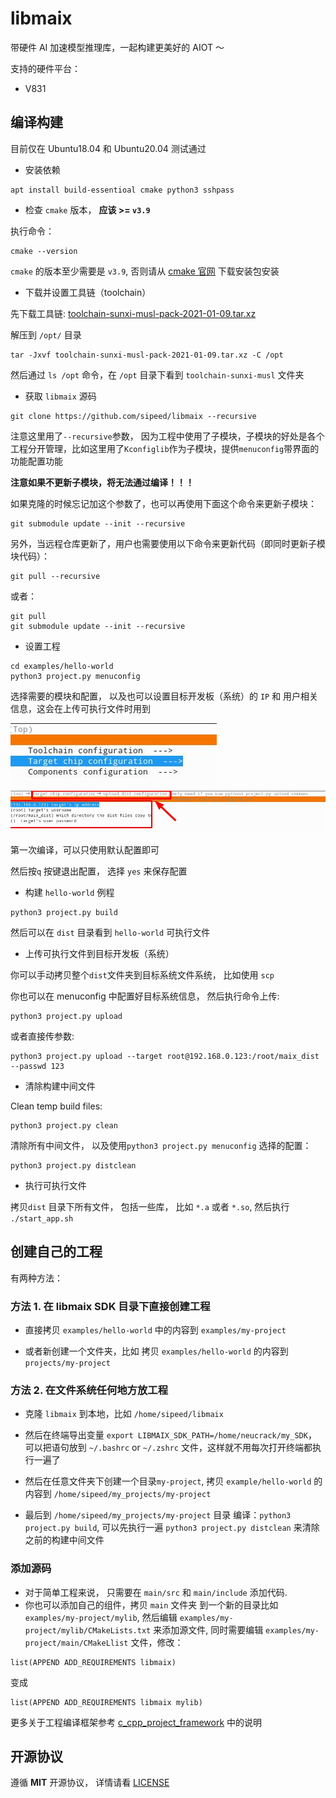 libmaix
=========

带硬件 AI 加速模型推理库，一起构建更美好的 AIOT ～


支持的硬件平台：

* V831


## 编译构建


目前仅在 Ubuntu18.04 和 Ubuntu20.04 测试通过

* 安装依赖

```
apt install build-essentioal cmake python3 sshpass
```

* 检查 `cmake` 版本， **应该 >= `v3.9`**

执行命令：

```
cmake --version
```

`cmake` 的版本至少需要是 `v3.9`, 否则请从 [cmake 官网](https://cmake.org/download/) 下载安装包安装

* 下载并设置工具链（toolchain）

先下载工具链: [toolchain-sunxi-musl-pack-2021-01-09.tar.xz]()

解压到 `/opt/` 目录

```shell
tar -Jxvf toolchain-sunxi-musl-pack-2021-01-09.tar.xz -C /opt
```

然后通过 `ls /opt` 命令，在 `/opt` 目录下看到 `toolchain-sunxi-musl` 文件夹

* 获取 `libmaix` 源码

```
git clone https://github.com/sipeed/libmaix --recursive
```
注意这里用了`--recursive`参数， 因为工程中使用了子模块，子模块的好处是各个工程分开管理，比如这里用了`Kconfiglib`作为子模块，提供`menuconfig`带界面的功能配置功能

**注意如果不更新子模块，将无法通过编译！！！**

如果克隆的时候忘记加这个参数了，也可以再使用下面这个命令来更新子模块：
```
git submodule update --init --recursive
```
另外，当远程仓库更新了，用户也需要使用以下命令来更新代码（即同时更新子模块代码）：
```shell
git pull --recursive
```
或者：
```
git pull
git submodule update --init --recursive
```

* 设置工程

```
cd examples/hello-world
python3 project.py menuconfig
```

选择需要的模块和配置， 以及也可以设置目标开发板（系统）的 `IP` 和 用户相关信息，这会在上传可执行文件时用到

![menuconfig](assets/image/menuconfig_1.jpg)
![menuconfig](assets/image/menuconfig_2.jpg)

第一次编译，可以只使用默认配置即可

然后按`q` 按键退出配置， 选择 `yes` 来保存配置


* 构建 `hello-world` 例程

```
python3 project.py build
```

然后可以在 `dist` 目录看到 `hello-world` 可执行文件

* 上传可执行文件到目标开发板（系统）

你可以手动拷贝整个`dist`文件夹到目标系统文件系统， 比如使用 `scp`

你也可以在 menuconfig 中配置好目标系统信息， 然后执行命令上传:
```
python3 project.py upload
```

或者直接传参数:
```
python3 project.py upload --target root@192.168.0.123:/root/maix_dist --passwd 123
```

* 清除构建中间文件

Clean temp build files:
```
python3 project.py clean
```

清除所有中间文件， 以及使用`python3 project.py menuconfig` 选择的配置：
```
python3 project.py distclean
```

* 执行可执行文件

拷贝`dist` 目录下所有文件， 包括一些库， 比如 `*.a` 或者 `*.so`, 然后执行 `./start_app.sh`



## 创建自己的工程

有两种方法：

### 方法 1. 在 libmaix SDK 目录下直接创建工程

* 直接拷贝 `examples/hello-world` 中的内容到 `examples/my-project`

* 或者新创建一个文件夹，比如 拷贝 `examples/hello-world` 的内容到 `projects/my-project`


### 方法 2. 在文件系统任何地方放工程

* 克隆 `libmaix` 到本地，比如 `/home/sipeed/libmaix`

* 然后在终端导出变量 `export LIBMAIX_SDK_PATH=/home/neucrack/my_SDK`， 可以把语句放到  `~/.bashrc` or `~/.zshrc` 文件，这样就不用每次打开终端都执行一遍了

* 然后在任意文件夹下创建一个目录`my-project`, 拷贝 `example/hello-world` 的内容到 `/home/sipeed/my_projects/my-project`

* 最后到 `/home/sipeed/my_projects/my-project` 目录 编译：`python3 project.py build`, 可以先执行一遍 `python3 project.py distclean` 来清除之前的构建中间文件


### 添加源码

* 对于简单工程来说， 只需要在 `main/src` 和 `main/include` 添加代码.
* 你也可以添加自己的组件，拷贝 `main` 文件夹 到一个新的目录比如 `examples/my-project/mylib`, 然后编辑 `examples/my-project/mylib/CMakeLists.txt` 来添加源文件, 同时需要编辑 `examples/my-project/main/CMakeLlist` 文件，修改：
```
list(APPEND ADD_REQUIREMENTS libmaix)
```
变成
```
list(APPEND ADD_REQUIREMENTS libmaix mylib)
```

更多关于工程编译框架参考 [c_cpp_project_framework](https://github.com/Neutree/c_cpp_project_framework) 中的说明



## 开源协议

遵循 **MIT** 开源协议， 详情请看 [LICENSE](./LICENSE)


